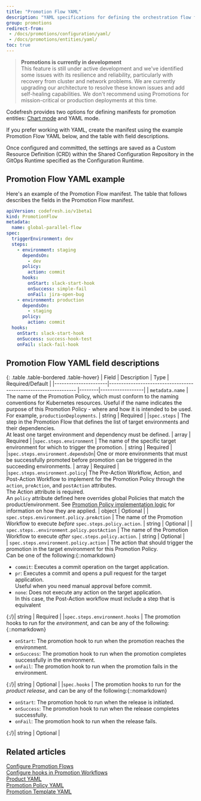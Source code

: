 ```yaml
---
title: "Promotion Flow YAML"
description: "YAML specifications for defining the orchestration flow for product promotion"
group: promotions
redirect-from: 
 - /docs/promotions/configuration/yaml/
 - /docs/promotions/entities/yaml/
toc: true
---
```


>**Promotions is currently in development**  
This feature is still under active development and we've identified some issues with its resilience and reliability, particularly with recovery from cluster and network problems. We are currently upgrading our architecture to resolve these known issues and add self-healing capabilities.
We don't recommend using Promotions for mission-critical or production deployments at this time.

Codefresh provides two options for defining manifests for promotion entities: [Chart mode]({{site.baseurl}}/docs/promotions/promotion-flow/) and YAML mode.

If you prefer working with YAML, create the manifest using the example Promotion Flow YAML below, and the table with field descriptions.

Once configured and committed, the settings are saved as a Custom Resource Definition (CRD) within the Shared Configuration Repository in the GitOps Runtime specified as the Configuration Runtime.

## Promotion Flow YAML example
Here's an example of the Promotion Flow manifest. The table that follows describes the fields in the Promotion Flow manifest. 

```yaml
apiVersion: codefresh.io/v1beta1
kind: PromotionFlow
metadata:
  name: global-parallel-flow
spec:
  triggerEnvironment: dev
  steps:
    - environment: staging
      dependsOn:
        - dev
      policy:
        action: commit
      hooks:
        onStart: slack-start-hook
        onSuccess: simple-fail
        onFail: jira-open-bug
    - environment: production
      dependsOn:
        - staging
      policy:
        action: commit
  hooks:
    onStart: slack-start-hook
    onSuccess: success-hook-test
    onFail: slack-fail-hook

```

## Promotion Flow YAML field descriptions

{: .table .table-bordered .table-hover}
| Field                | Description                                                     | Type   | Required/Default |
|----------------------|---------------------------------------------------------------- |--------|------------------|
| `metadata.name`                | The name of the Promotion Policy, which must conform to the naming conventions for Kubernetes resources. Useful if the name indicates the purpose of this Promotion Policy - where and how it is intended to be used. For example, `productionDeployments`.       | string  | Required          |
|`spec.steps`               | The step in the Promotion Flow that defines the list of target environments and their dependencies. <br>At least one target environment and dependency must be defined. | array  | Required   |
|`spec.steps.environment`   | The name of the specific target environment for which to trigger the promotion.   | string | Required         |
|`spec.steps.environment.dependsOn`| One or more environments that must be successfully promoted before promotion can be triggered in the succeeding environments.   | array  | Required |
|`spec.steps.environment.policy`| The Pre-Action Workflow, Action, and Post-Action Workflow to implement for the Promotion Policy through the `action`, `preAction`, and `postAction` attributes. <br>The Action attribute is required.<br>An `policy` attribute defined here overrides global Policies that match the product/environment. See [Promotion Policy implementation logic]({{site.baseurl}}/docs/promotions/promotion-policy/#promotion-policy-implementation-logic) for information on how they are applied.  | object  | Optional          |
| `spec.steps.environment.policy.preAction`        | The name of the Promotion Workflow to execute _before_ `spec.steps.policy.action`.                      | string  | Optional          |
| `spec.steps..environment.policy.postAction`       | The name of the Promotion Workflow to execute _after_ `spec.steps.policy.action`.                         | string  | Optional          |  
| `spec.steps.environment.policy.action`           | The action that should trigger the promotion in the target environment for this Promotion Policy.<br>Can be one of the following:{::nomarkdown}<ul><li><code class="highlighter-rouge">commit</code>: Executes a commit operation on the target application.</li><li><code class="highlighter-rouge">pr</code>: Executes a commit and opens a pull request for the target application.<br>Useful when you need manual approval before commit.</li><li><code class="highlighter-rouge">none</code>: Does not execute any action on the target application.<br>In this case, the Post-Action workflow must include a step that is equivalent </li></ul>{:/}| string   | Required          |
|`spec.steps.environment.hooks`       | The promotion hooks to run for the _environment_, and can be any of the following:{::nomarkdown}<ul><li><code class="highlighter-rouge">onStart</code>: The promotion hook to run when the promotion reaches the environment.</li><li><code class="highlighter-rouge">onSuccess</code>: The promotion hook to run when the promotion completes successfully in the environment.</li><li><code class="highlighter-rouge">onFail</code>: The promotion hook to run when the promotion fails in the environment.</li></ul>{:/}| string  | Optional          | 
|`spec.hooks`       | The promotion hooks to run for the _product release_, and can be any of the following:{::nomarkdown}<ul><li><code class="highlighter-rouge">onStart</code>: The promotion hook to run when the release is initiated.</li><li><code class="highlighter-rouge">onSuccess</code>: The promotion hook to run when the release completes successfully.</li><li><code class="highlighter-rouge">onFail</code>: The promotion hook to run when the release fails.</li></ul>{:/}| string  | Optional          |



## Related articles
[Configure Promotion Flows]({{site.baseurl}}/docs/promotions/promotion-flow/)  
[Configure hooks in Promotion Workflows]({{site.baseurl}}/docs/promotions/promotion-hooks/)  
[Product YAML]({{site.baseurl}}/docs/promotions/yaml/product-crd/)  
[Promotion Policy YAML]({{site.baseurl}}/docs/promotions/yaml/promotion-policy-crd/)  
[Promotion Template YAML]({{site.baseurl}}/docs/promotions/yaml/promotion-template-crd/)  
